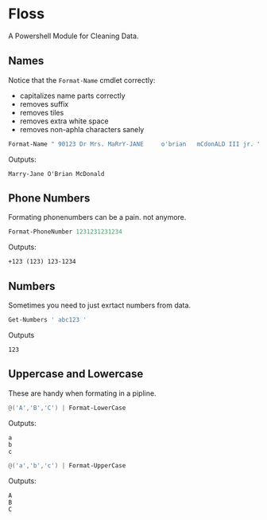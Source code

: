 # Floss

A Powershell Module for Cleaning Data.

## Names


Notice that the `Format-Name` cmdlet correctly: 
- capitalizes name parts correctly
- removes suffix
- removes tiles
- removes extra white space
- removes non-aphla characters sanely


```powershell
Format-Name " 90123 Dr Mrs. MaRrY-JANE     o'brian   mCdonALD III jr. "
```

Outputs:

```
Marry-Jane O'Brian McDonald
```

## Phone Numbers

Formating phonenumbers can be a pain. not anymore.

```powershell
Format-PhoneNumber 1231231231234
```

Outputs:

```
+123 (123) 123-1234
```

## Numbers

Sometimes you need to just exrtact numbers from data.

```powershell
Get-Numbers ' abc123 '
```
Outputs

```
123
```

## Uppercase and Lowercase

These are handy when formating in a pipline.

```powershell
@('A','B','C') | Format-LowerCase
```

Outputs:

```
a
b
c
```

```powershell
@('a','b','c') | Format-UpperCase
```

Outputs:

```
A
B
C
```
